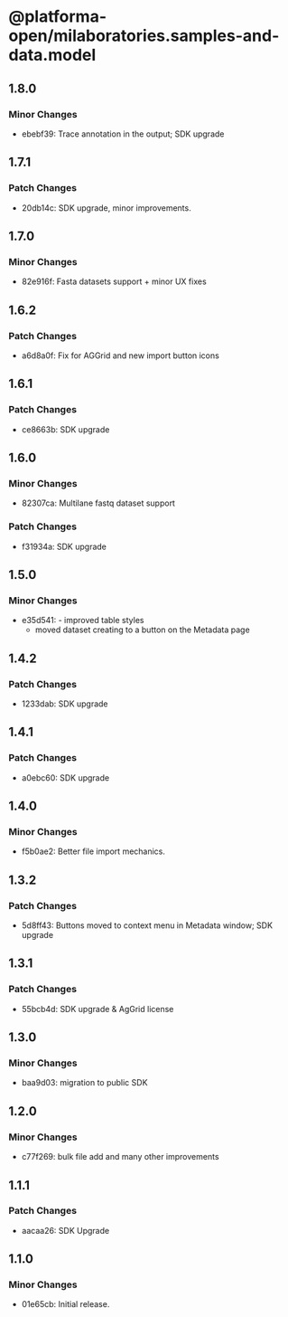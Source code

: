 # @platforma-open/milaboratories.samples-and-data.model

## 1.8.0

### Minor Changes

- ebebf39: Trace annotation in the output; SDK upgrade

## 1.7.1

### Patch Changes

- 20db14c: SDK upgrade, minor improvements.

## 1.7.0

### Minor Changes

- 82e916f: Fasta datasets support + minor UX fixes

## 1.6.2

### Patch Changes

- a6d8a0f: Fix for AGGrid and new import button icons

## 1.6.1

### Patch Changes

- ce8663b: SDK upgrade

## 1.6.0

### Minor Changes

- 82307ca: Multilane fastq dataset support

### Patch Changes

- f31934a: SDK upgrade

## 1.5.0

### Minor Changes

- e35d541: - improved table styles
  - moved dataset creating to a button on the Metadata page

## 1.4.2

### Patch Changes

- 1233dab: SDK upgrade

## 1.4.1

### Patch Changes

- a0ebc60: SDK upgrade

## 1.4.0

### Minor Changes

- f5b0ae2: Better file import mechanics.

## 1.3.2

### Patch Changes

- 5d8ff43: Buttons moved to context menu in Metadata window; SDK upgrade

## 1.3.1

### Patch Changes

- 55bcb4d: SDK upgrade & AgGrid license

## 1.3.0

### Minor Changes

- baa9d03: migration to public SDK

## 1.2.0

### Minor Changes

- c77f269: bulk file add and many other improvements

## 1.1.1

### Patch Changes

- aacaa26: SDK Upgrade

## 1.1.0

### Minor Changes

- 01e65cb: Initial release.
